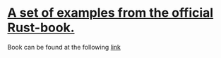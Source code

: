 # **<u>A set of examples from the official Rust-book.</u>**

Book can be found at the following [link](https://doc.rust-lang.org/book/)